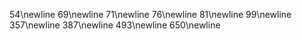 54\newline
69\newline
71\newline
76\newline
81\newline
99\newline
357\newline
387\newline
493\newline
650\newline

